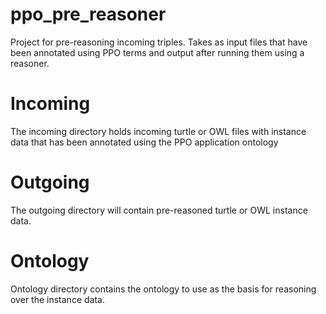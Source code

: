 # ppo_pre_reasoner
Project for pre-reasoning incoming triples.  Takes as input files that have been annotated using PPO terms and output after running them using 
a reasoner.  

# Incoming
The incoming directory holds incoming turtle or OWL files with instance data that has been annotated using the PPO application ontology

# Outgoing
The outgoing directory will contain pre-reasoned turtle or OWL instance data.

# Ontology
Ontology directory contains the ontology to use as the basis for reasoning over the instance data.
